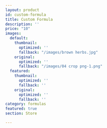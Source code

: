 ```yaml
---
layout: product
id: custom-formula
title: Custom Formula
description: ''
price: "10"
images:
  default:
    thumbnail:
      optimized: ''
      fallback: "/images/brown herbs.jpg"
    original:
      optimized: ''
      fallback: "/images/04 crop png-1.png"
  featured:
    thumbnail:
      optimized: ''
      fallback: ''
    original:
      optimized: ''
      fallback: ''
category: formulas
featured: true
section: Store

---
```

